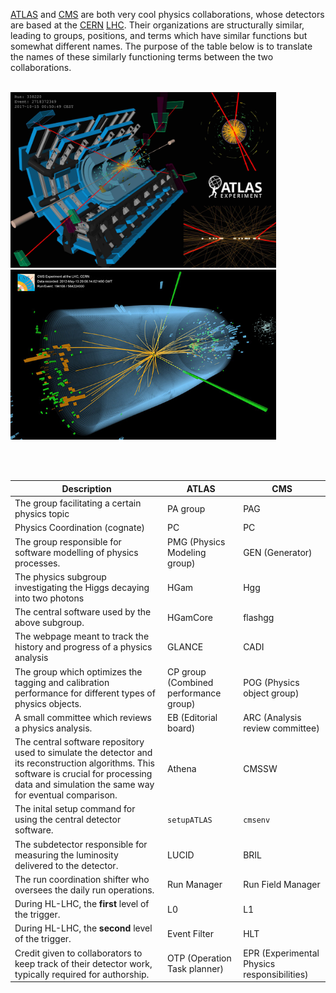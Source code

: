 
[ATLAS](https://atlas.cern/) and [CMS](https://cms.cern/collaboration) are both very cool physics collaborations, whose detectors are based at the [CERN](https://www.home.cern/) [LHC](https://www.home.cern/science/accelerators/large-hadron-collider). Their organizations are structurally similar, leading to groups, positions, and terms which have similar functions but somewhat different names. The purpose of the table below is to translate the names of these similarly functioning terms between the two collaborations. <br> <br>

<img style="" width="425" alt="ATLAS" title="ATLAS" src="../Documents/ATLAS_eventDisplay.jpeg">      <img style="" width="425" alt="CMS" title="CMS" src="../Documents/CMS_eventDisplay.jpeg"> 

<br> <br>

| Description | ATLAS | CMS | 
| ----------- | ----------- | ----------- |
| The group facilitating a certain physics topic| PA group | PAG | 
| Physics Coordination (cognate) | PC | PC |
| The group responsible for software modelling of physics processes. | PMG (Physics Modeling group) | GEN (Generator) | 
| The physics subgroup investigating the Higgs decaying into two photons | HGam | Hgg |
| The central software used by the above subgroup. | HGamCore | flashgg |
| The webpage meant to track the history and progress of a physics analysis | GLANCE | CADI | 
| The group which optimizes the tagging and calibration performance for different types of physics objects. | CP group (Combined performance group) | POG (Physics object group) | 
| A small committee which reviews a physics analysis. | EB (Editorial board) | ARC (Analysis review committee) | 
| The central software repository used to simulate the detector and its reconstruction algorithms. This software is crucial for processing data and simulation the same way for eventual comparison. | Athena | CMSSW | 
| The inital setup command for using the central detector software. | `setupATLAS` | `cmsenv` |
| The subdetector responsible for measuring the luminosity delivered to the detector. | LUCID | BRIL | 
| The run coordination shifter who oversees the daily run operations. | Run Manager | Run Field Manager | 
| During HL-LHC, the **first** level of the trigger. | L0 | L1 |
| During HL-LHC, the **second** level of the trigger. | Event Filter | HLT |
| Credit given to collaborators to keep track of their detector work, typically required for authorship. | OTP (Operation Task planner) | EPR (Experimental Physics responsibilities) |
